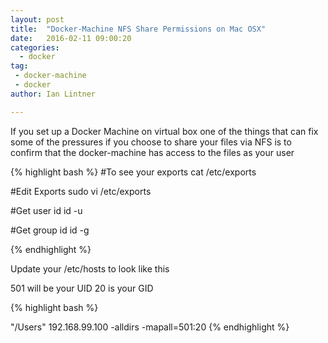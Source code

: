 ```yaml
---
layout: post
title:  "Docker-Machine NFS Share Permissions on Mac OSX"
date:   2016-02-11 09:00:20
categories:
  - docker
tag: 
 - docker-machine
 - docker
author: Ian Lintner

---
```

If you set up a Docker Machine on virtual box one of the things that can fix some of the pressures if you choose
to share your files via NFS is to confirm that the docker-machine has access to the files as your user

{% highlight bash %}
#To see your exports
cat /etc/exports

#Edit Exports
sudo vi /etc/exports

#Get user id
id -u 

#Get group id
id -g 

{% endhighlight %}

Update your /etc/hosts to look like this

501 will be your UID
20 is your GID

{% highlight bash %}

"/Users" 192.168.99.100 -alldirs -mapall=501:20
{% endhighlight %}
